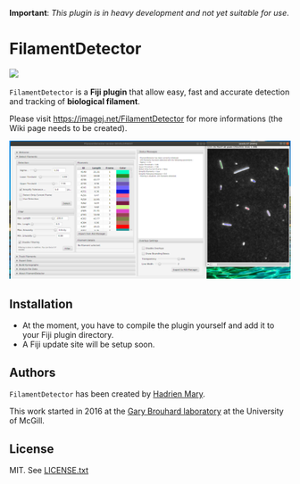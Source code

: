 **Important**: *This plugin is in heavy development and not yet suitable for use*.

# FilamentDetector

[![](https://travis-ci.org/hadim/FilamentDetector.svg?branch=master)](https://travis-ci.org/hadim/FilamentDetector)

`FilamentDetector` is a **Fiji plugin** that allow easy, fast and accurate detection and tracking of **biological filament**.

Please visit https://imagej.net/FilamentDetector for more informations (the Wiki page needs to be created).

![Screenshot of FilamentDetector](./screenshot.png "Screenshot of FilamentDetector")

## Installation

- At the moment, you have to compile the plugin yourself and add it to your Fiji plugin directory.
- A Fiji update site will be setup soon.

## Authors

`FilamentDetector` has been created by [Hadrien Mary](mailto:hadrien.mary@gmail.com).

This work started in 2016 at the [Gary Brouhard laboratory](http://brouhardlab.mcgill.ca/) at the University of McGill.

## License

MIT. See [LICENSE.txt](LICENSE.txt)
